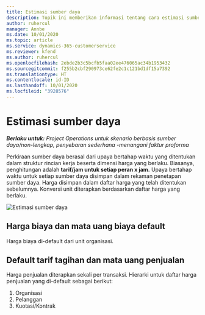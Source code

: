 ```yaml
---
title: Estimasi sumber daya
description: Topik ini memberikan informasi tentang cara estimasi sumber daya dihitung dalam Project Operations.
author: ruhercul
manager: Annbe
ms.date: 10/01/2020
ms.topic: article
ms.service: dynamics-365-customerservice
ms.reviewer: kfend
ms.author: ruhercul
ms.openlocfilehash: 2ebde2b3c5bcfb5faa02ee476065ac34b1953432
ms.sourcegitcommit: f255b2cbf290973ce62fe2c1c121bd1df15a7392
ms.translationtype: HT
ms.contentlocale: id-ID
ms.lasthandoff: 10/01/2020
ms.locfileid: "3928576"
---
```

# <a name="resource-estimates"></a>Estimasi sumber daya

_**Berlaku untuk:** Project Operations untuk skenario berbasis sumber daya/non-lengkap, penyebaran sederhana -menangani faktur proforma_

Perkiraan sumber daya berasal dari upaya bertahap waktu yang ditentukan dalam struktur rincian kerja beserta dimensi harga yang berlaku. Biasanya, penghitungan adalah **tarif/jam untuk setiap peran x jam.** Upaya bertahap waktu untuk setiap sumber daya disimpan dalam rekaman penetapan sumber daya. Harga disimpan dalam daftar harga yang telah ditentukan sebelumnya. Konversi unit diterapkan berdasarkan daftar harga yang berlaku.

![Estimasi sumber daya](./media/navigation12.png)

## <a name="default-cost-price-and-cost-currency"></a>Harga biaya dan mata uang biaya default

Harga biaya di-default dari unit organisasi.

## <a name="default-bill-rate-and-sales-currency"></a>Default tarif tagihan dan mata uang penjualan

Harga penjualan diterapkan sekali per transaksi. Hierarki untuk daftar harga penjualan yang di-default sebagai berikut:

1. Organisasi
2. Pelanggan
3. Kuotasi/Kontrak
